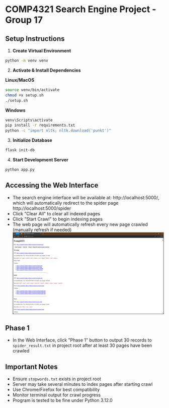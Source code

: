 # COMP4321 Search Engine Project - Group 17

## Setup Instructions

1. **Create Virtual Environment**
```bash
python -m venv venv
```

2. **Activate & Install Dependencies**

**Linux/MacOS**
```bash
source venv/bin/activate
chmod +x setup.sh
./setup.sh
```
**Windows**
```bash
venv\Scripts\activate
pip install -r requirements.txt
python -c "import nltk; nltk.download('punkt')"
```

3. **Initialize Database**
```bash
flask init-db
```

4. **Start Development Server**
```bash
python app.py
```

## Accessing the Web Interface
- The search engine interface will be available at: http://localhost:5000/, which will automatically redirect to the spider page http://localhost:5000/spider
- Click "Clear All" to clear all indexed pages
- Click "Start Crawl" to begin indexing pages
- The web page will automatically refresh every new page crawled (manually refresh if needed)
![img.png](img.png)
## Phase 1
- In the Web Interface, click "Phase 1" button to output 30 records to `spider_result.txt` in project root after at least 30 pages have been crawled

## Important Notes
- Ensure `stopwords.txt` exists in project root
- Server may take several minutes to index pages after starting crawl
- Use Chrome/Firefox for best compatibility
- Monitor terminal output for crawl progress
- Program is tested to be fine under Python 3.12.0

